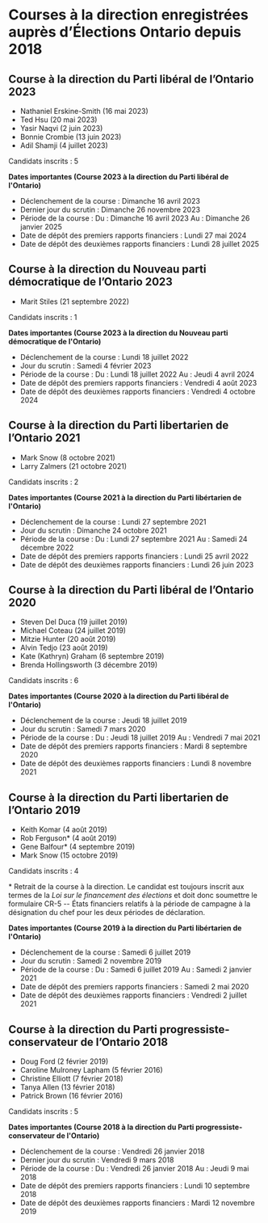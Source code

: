 ﻿# Courses à la direction enregistrées auprès d’Élections Ontario depuis 2018

## Course à la direction du Parti libéral de l’Ontario 2023

- Nathaniel Erskine-Smith (16 mai 2023)
- Ted Hsu (20 mai 2023)
- Yasir Naqvi (2 juin 2023)
- Bonnie Crombie (13 juin 2023)
- Adil Shamji (4 juillet 2023)

Candidats inscrits : 5

**Dates importantes (Course 2023 à la direction du Parti libéral de l'Ontario)**

- Déclenchement de la course : Dimanche 16 avril 2023
- Dernier jour du scrutin : Dimanche 26 novembre 2023
- Période de la course : Du : Dimanche 16 avril 2023 Au : Dimanche 26 janvier 2025
- Date de dépôt des premiers rapports financiers : Lundi 27 mai 2024
- Date de dépôt des deuxièmes rapports financiers : Lundi 28 juillet 2025

## Course à la direction du Nouveau parti démocratique de l’Ontario 2023

- Marit Stiles (21 septembre 2022)

Candidats inscrits : 1

**Dates importantes (Course 2023 à la direction du Nouveau parti démocratique de l'Ontario)**

- Déclenchement de la course : Lundi 18 juillet 2022
- Jour du scrutin : Samedi 4 février 2023
- Période de la course : Du : Lundi 18 juillet 2022 Au : Jeudi 4 avril 2024
- Date de dépôt des premiers rapports financiers : Vendredi 4 août 2023
- Date de dépôt des deuxièmes rapports financiers : Vendredi 4 octobre 2024

## Course à la direction du Parti libertarien de l’Ontario 2021

- Mark Snow (8 octobre 2021)
- Larry Zalmers (21 octobre 2021)

Candidats inscrits : 2

**Dates importantes (Course 2021 à la direction du Parti libértarien de l'Ontario)**

- Déclenchement de la course : Lundi 27 septembre 2021
- Jour du scrutin : Dimanche 24 octobre 2021
- Période de la course : Du : Lundi 27 septembre 2021 Au : Samedi 24 décembre 2022
- Date de dépôt des premiers rapports financiers : Lundi 25 avril 2022
- Date de dépôt des deuxièmes rapports financiers : Lundi 26 juin 2023

## Course à la direction du Parti libéral de l’Ontario 2020

- Steven Del Duca (19 juillet 2019)
- Michael Coteau (24 juillet 2019)
- Mitzie Hunter (20 août 2019)
- Alvin Tedjo (23 août 2019)
- Kate (Kathryn) Graham (6 septembre 2019)
- Brenda Hollingsworth (3 décembre 2019)

Candidats inscrits : 6

**Dates importantes (Course 2020 à la direction du Parti libéral de l'Ontario)**

- Déclenchement de la course : Jeudi 18 juillet 2019
- Jour du scrutin : Samedi 7 mars 2020
- Période de la course : Du : Jeudi 18 juillet 2019 Au : Vendredi 7 mai 2021
- Date de dépôt des premiers rapports financiers : Mardi 8 septembre 2020
- Date de dépôt des deuxièmes rapports financiers : Lundi 8 novembre 2021

## Course à la direction du Parti libertarien de l’Ontario 2019

- Keith Komar (4 août 2019)
- Rob Ferguson\* (4 août 2019)
- Gene Balfour\* (4 septembre 2019)
- Mark Snow (15 octobre 2019)

Candidats inscrits : 4

\* Retrait de la course à la direction. Le candidat est toujours inscrit aux termes de la *Loi sur le financement des élections* et doit donc soumettre le formulaire CR-5 --  États financiers relatifs à la période de campagne à la désignation du chef pour les deux périodes de déclaration.

**Dates importantes (Course 2019 à la direction du Parti libértarien de l'Ontario)**

- Déclenchement de la course : Samedi 6 juillet 2019
- Jour du scrutin : Samedi 2 novembre 2019
- Période de la course : Du : Samedi 6 juillet 2019 Au : Samedi 2 janvier 2021
- Date de dépôt des premiers rapports financiers : Samedi 2 mai 2020
- Date de dépôt des deuxièmes rapports financiers : Vendredi 2 juillet 2021

## Course à la direction du Parti progressiste-conservateur de l’Ontario 2018

- Doug Ford (2 février 2019)
- Caroline Mulroney Lapham (5 février 2016)
- Christine Elliott (7 février 2018)
- Tanya Allen (13 février 2018)
- Patrick Brown (16 février 2016)

Candidats inscrits : 5

**Dates importantes (Course 2018 à la direction du Parti progressiste-conservateur de l'Ontario)**

- Déclenchement de la course : Vendredi 26 janvier 2018
- Dernier jour du scrutin : Vendredi 9 mars 2018
- Période de la course : Du : Vendredi 26 janvier 2018 Au : Jeudi 9 mai 2018
- Date de dépôt des premiers rapports financiers : Lundi 10 septembre 2018
- Date de dépôt des deuxièmes rapports financiers : Mardi 12 novembre 2019
